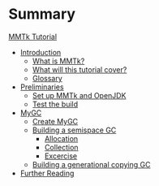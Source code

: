# Summary

[MMTk Tutorial](./prefix.md)

- [Introduction]()
    - [What is MMTk?](./intro/what_is_mmtk.md)
    - [What will this tutorial cover?](./intro/what_will_this_tutorial_cover.md)
    - [Glossary](./intro/glossary.md)
- [Preliminaries]()
    - [Set up MMTk and OpenJDK](./preliminaries/set_up.md)
    - [Test the build](./preliminaries/test.md)
- [MyGC]()
    - [Create MyGC](./mygc/create.md)
    - [Building a semispace GC](./mygc/ss/prefix.md)
        - [Allocation](./mygc/ss/alloc.md)
        - [Collection](./mygc/ss/collection.md)
        - [Excercise](./mygc/ss/excercise.md)
    - [Building a generational copying GC](./mygc/gencopy.md)
- [Further Reading](./further_reading.md)